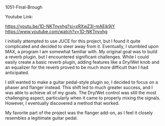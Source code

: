 1051-Final-Brough

Youtube Link:

https://youtu.be/1D-NKTnyxhg?si=xRXwZ3l-mAEik9jY
https://www.youtube.com/watch?v=1D-NKTnyxhg

I initially attempted to use JUCE for this project, but I found it quite complicated and decided to steer away from it. Eventually, I stumbled upon MAX, a program I am somewhat familiar with. My original goal was to build a reverb plugin, but I encountered significant challenges. While I could easily create a basic reverb plugin, adding features like a Dry/Wet knob and an equalizer for the reverb proved to be much more difficult than I had anticipated.

I still wanted to make a guitar pedal-style plugin so, I decided to focus on a phaser and flanger instead. This shift led to much greater success, and I was able to achieve all of my goals. The Dry/Wet control was still the most challenging aspect, particularly when it came to properly mixing the signals. However, I eventually discovered a method that worked.

My favorite part of the project was the flanger add-on, as I feel it closely resembles a legitimate guitar pedal.
